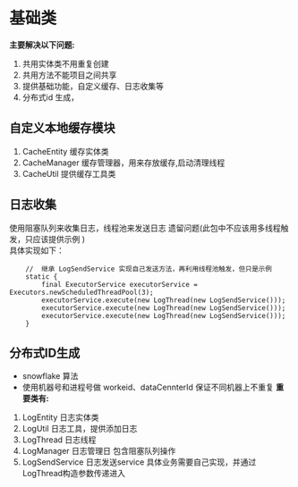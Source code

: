 # 基础类
**主要解决以下问题:**
1. 共用实体类不用重复创建
2. 共用方法不能项目之间共享
3. 提供基础功能，自定义缓存、日志收集等
4. 分布式id 生成，
## 自定义本地缓存模块
1. CacheEntity 缓存实体类
2. CacheManager 缓存管理器，用来存放缓存,启动清理线程
3. CacheUtil 提供缓存工具类
## 日志收集
使用阻塞队列来收集日志，线程池来发送日志 遗留问题(此包中不应该用多线程触发，只应该提供示例 )</br>
具体实现如下：
```
    //  继承 LogSendService 实现自己发送方法，再利用线程池触发，但只是示例
    static {
        final ExecutorService executorService = Executors.newScheduledThreadPool(3);
        executorService.execute(new LogThread(new LogSendService()));
        executorService.execute(new LogThread(new LogSendService()));
        executorService.execute(new LogThread(new LogSendService()));
    }
```
## 分布式ID生成
* snowflake 算法
* 使用机器号和进程号做 workeid、dataCennterId 保证不同机器上不重复
**重要类有:**
1. LogEntity 日志实体类
2. LogUtil 日志工具，提供添加日志
3. LogThread 日志线程
4. LogManager 日志管理日 包含阻塞队列操作
5. LogSendService 日志发送service 具体业务需要自己实现，并通过LogThread构造参数传递进入

